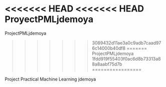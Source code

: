 <<<<<<< HEAD
<<<<<<< HEAD
ProyectPMLjdemoya
=======
ProjectPMLjdemoya
>>>>>>> 3089432d11ae3a0c9adb7caad976c14000b40df8
=======
ProjectPMLjdemoya
>>>>>>> 1fdd919f55403f0ac6d8b73313a88a8aabf75d7b
=================

Project Practical Machine Learning jdemoya
